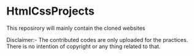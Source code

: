 # HtmlCssProjects
This reposirory will mainly contain the cloned websites

Disclaimer:-
The contributed codes are only uploaded for the practices. There is no intention of copyright or any thing related to that.
